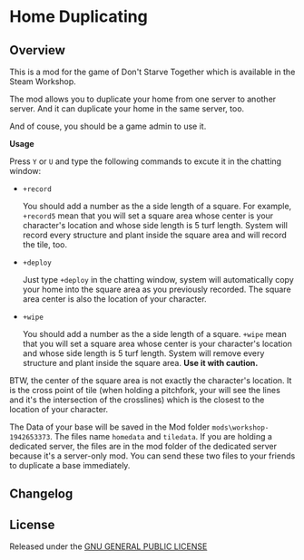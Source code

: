 # Home Duplicating

## Overview

This is a mod for the game of Don't Starve Together which is available in the Steam Workshop. 

The mod allows you to duplicate your home from one server to another server. And it can duplicate your home in the same server, too.

And of couse, you should be a game admin to use it.

**Usage**

Press `Y` or `U` and type the following commands to excute it in the chatting window:

- `+record`

    You should add a number as the a side length of a square. For example, `+record5` mean that you will set a square area whose center is your character's location and whose side length is 5 turf length. System will record every structure and plant inside the square area and will record the tile, too.

- `+deploy`

    Just type `+deploy` in the chatting window, system will automatically copy your home into the square area as you previously recorded. The square area center is also the location of your character.

- `+wipe`

    You should add a number as the a side length of a square. `+wipe` mean that you will set a square area whose center is your character's location and whose side length is 5 turf length. System will remove every structure and plant inside the square area. **Use it with caution.**

BTW, the center of the square area is not exactly the character's location. It is the cross point of tile (when holding a pitchfork, your will see the lines and it's the intersection of the crosslines) which is the closest to the location of your character.

The Data of your base will be saved in the Mod folder `mods\workshop-1942653373`. The files name `homedata` and `tiledata`. If you are holding a dedicated server, the files are in the mod folder of the dedicated server because it's a server-only mod. You can send these two files to your friends to duplicate a base immediately.

## Changelog

## License

Released under the [GNU GENERAL PUBLIC LICENSE](https://www.gnu.org/licenses/gpl-3.0.en.html)